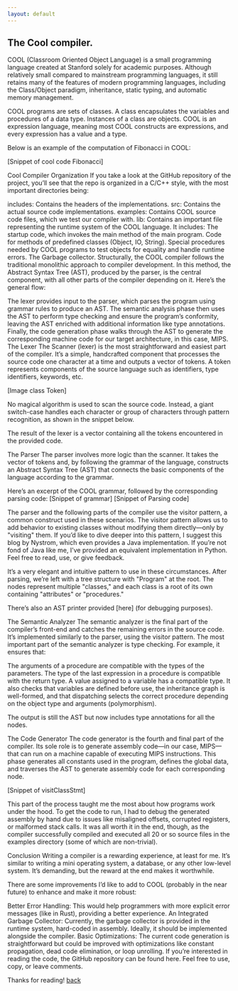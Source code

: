 ```yaml
---
layout: default
---
```


## The Cool compiler.

COOL (Classroom Oriented Object Language) is a small programming language created at Stanford solely for academic purposes. Although relatively small compared to mainstream programming languages, it still retains many of the features of modern programming languages, including the Class/Object paradigm, inheritance, static typing, and automatic memory management.

COOL programs are sets of classes. A class encapsulates the variables and procedures of a data type. Instances of a class are objects. COOL is an expression language, meaning most COOL constructs are expressions, and every expression has a value and a type.

Below is an example of the computation of Fibonacci in COOL:

[Snippet of cool code Fibonacci]

Cool Compiler Organization
If you take a look at the GitHub repository of the project, you’ll see that the repo is organized in a C/C++ style, with the most important directories being:

includes: Contains the headers of the implementations.
src: Contains the actual source code implementations.
examples: Contains COOL source code files, which we test our compiler with.
lib: Contains an important file representing the runtime system of the COOL language. It includes:
The startup code, which invokes the main method of the main program.
Code for methods of predefined classes (Object, IO, String).
Special procedures needed by COOL programs to test objects for equality and handle runtime errors.
The Garbage collector.
Structurally, the COOL compiler follows the traditional monolithic approach to compiler development. In this method, the Abstract Syntax Tree (AST), produced by the parser, is the central component, with all other parts of the compiler depending on it. Here’s the general flow:

The lexer provides input to the parser, which parses the program using grammar rules to produce an AST.
The semantic analysis phase then uses the AST to perform type checking and ensure the program’s conformity, leaving the AST enriched with additional information like type annotations.
Finally, the code generation phase walks through the AST to generate the corresponding machine code for our target architecture, in this case, MIPS.
The Lexer
The Scanner (lexer) is the most straightforward and easiest part of the compiler. It’s a simple, handcrafted component that processes the source code one character at a time and outputs a vector of tokens. A token represents components of the source language such as identifiers, type identifiers, keywords, etc.

[Image class Token]

No magical algorithm is used to scan the source code. Instead, a giant switch-case handles each character or group of characters through pattern recognition, as shown in the snippet below.

The result of the lexer is a vector containing all the tokens encountered in the provided code.

The Parser
The parser involves more logic than the scanner. It takes the vector of tokens and, by following the grammar of the language, constructs an Abstract Syntax Tree (AST) that connects the basic components of the language according to the grammar.

Here’s an excerpt of the COOL grammar, followed by the corresponding parsing code: [Snippet of grammar] [Snippet of Parsing code]

The parser and the following parts of the compiler use the visitor pattern, a common construct used in these scenarios. The visitor pattern allows us to add behavior to existing classes without modifying them directly—only by "visiting" them. If you’d like to dive deeper into this pattern, I suggest this blog by Nystrom, which even provides a Java implementation. If you’re not fond of Java like me, I’ve provided an equivalent implementation in Python. Feel free to read, use, or give feedback.

It’s a very elegant and intuitive pattern to use in these circumstances. After parsing, we’re left with a tree structure with "Program" at the root. The nodes represent multiple "classes," and each class is a root of its own containing "attributes" or "procedures."

There’s also an AST printer provided [here] (for debugging purposes).

The Semantic Analyzer
The semantic analyzer is the final part of the compiler’s front-end and catches the remaining errors in the source code. It’s implemented similarly to the parser, using the visitor pattern. The most important part of the semantic analyzer is type checking. For example, it ensures that:

The arguments of a procedure are compatible with the types of the parameters.
The type of the last expression in a procedure is compatible with the return type.
A value assigned to a variable has a compatible type.
It also checks that variables are defined before use, the inheritance graph is well-formed, and that dispatching selects the correct procedure depending on the object type and arguments (polymorphism).

The output is still the AST but now includes type annotations for all the nodes.

The Code Generator
The code generator is the fourth and final part of the compiler. Its sole role is to generate assembly code—in our case, MIPS—that can run on a machine capable of executing MIPS instructions. This phase generates all constants used in the program, defines the global data, and traverses the AST to generate assembly code for each corresponding node.

[Snippet of visitClassStmt]

This part of the process taught me the most about how programs work under the hood. To get the code to run, I had to debug the generated assembly by hand due to issues like misaligned offsets, corrupted registers, or malformed stack calls. It was all worth it in the end, though, as the compiler successfully compiled and executed all 20 or so source files in the examples directory (some of which are non-trivial).

Conclusion
Writing a compiler is a rewarding experience, at least for me. It’s similar to writing a mini operating system, a database, or any other low-level system. It’s demanding, but the reward at the end makes it worthwhile.

There are some improvements I’d like to add to COOL (probably in the near future) to enhance and make it more robust:

Better Error Handling: This would help programmers with more explicit error messages (like in Rust), providing a better experience.
An Integrated Garbage Collector: Currently, the garbage collector is provided in the runtime system, hard-coded in assembly. Ideally, it should be implemented alongside the compiler.
Basic Optimizations: The current code generation is straightforward but could be improved with optimizations like constant propagation, dead code elimination, or loop unrolling.
If you’re interested in reading the code, the GitHub repository can be found here. Feel free to use, copy, or leave comments.

Thanks for reading!
[back](./)
